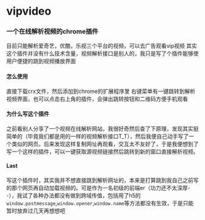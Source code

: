 # vipvideo
### 一个在线解析视频的chrome插件
目前只能解析爱奇艺，优酷，乐视三个平台的视频，可以去广告观看vip视频
其实这个插件并没有什么技术含量，视频解析接口是别人的，我只是写了个插件能够使用户便捷的跳到视频播放界面
#### 怎么使用
直接下载crx文件，然后添加到chrome的扩展程序里
右键菜单有一键跳转到解析视频界面，也可以点击右上角的插件，会弹出跳转按钮和二维码方便手机观看
#### 为什么写这个插件
之前看别人分享了一个视频在线解析网站，我很好奇然后查了下原理，发现其实挺简单的（毕竟我们都是用的一样的视频解析接口T_T），然后我便自己动手写了一个类似的网页。后来发现这样复制网址再观看，交互太不友好了，于是我便想到了写一个这样的插件，可以一键获取源视频链接然后跳转到新的窗口直接解析视频。
#### Last
写这个插件时，其实我并不想直接跳到解析网址的，本来是打算跳到我自己之前写的那个网页再自动加载视频的。可是作为一名初级的前端er（功力还不太深厚- -），我试了各种办法都没有做到跨域传值，包括用了h5的`window.postmessage`,`window.opener`,`window.name`等方法都没有生效，于是只能暂时放弃过几天再想想吧


